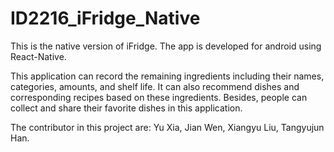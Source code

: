 # ID2216_iFridge_Native

This is the native version of iFridge. The app is developed for android using React-Native.

This application can record the remaining ingredients including their names, categories, amounts, and shelf life. It can also recommend dishes and corresponding recipes based on these ingredients. Besides, people can collect and share their favorite dishes in this application.

The contributor in this project are: Yu Xia, Jian Wen, Xiangyu Liu, Tangyujun Han.
